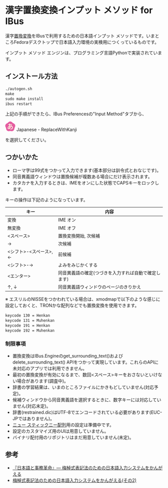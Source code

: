 # 漢字置換変換インプット メソッド for IBus

漢字[置換変換](https://github.com/esrille/replace-with-kanji-by-tutcode)をIBusで利用するための日本語インプット メソッドです。いまところFedoraデスクトップで日本語入力環境の実検用につくっているものです。

インプット メソッド エンジンは、プログラミング言語Pythonで実装されています。

## インストール方法

    ./autogen.sh
    make
    sudo make install
    ibus restart

上記の手順ができたら、IBus Preferencesの"Input Method"タブから、

![アイコン](icons/ibus-replace-with-kanji.png) Japanese - ReplaceWithKanji

を選択してください。

## つかいかた

* ローマ字は99式をつかって入力できます(基本部分は訓令式とおなじです)。
* 同音異義語ウィンドウは置換候補が複数ある場合にだけ表示されます。
* カタカナを入力するときは、IMEをオンにした状態でCAPSキーをロックします。

キーの操作は下記のようになっています。

キー | 内容
------------ | -------------
変換 | IME オン
無変換 | IME オフ
<スペース> | 置換変換開始, 次候補
→ | 次候補
<シフト>-<スペース>, ← | 前候補
<シフト>-→ | よみをみじかくする
<エンター> | 同音異義語の確定(つづきを入力すれば自動で確定します)
↑, ↓ | 同音異義語ウィンドウのページのきりかえ

※ エスリルのNISSEをつかわれている場合は、xmodmapで以下のような感じに設定しておくと、TRONかな配列などでも置換変換を使用できます。

    keycode 130 = Henkan
    keycode 131 = Muhenkan
    keycode 191 = Henkan
    keycode 192 = Muhenkan

### 制限事項

* 置換変換はIBus.Engineのget_surrounding_text()およびdelete_surrounding_text() APIをつかって実現しています。これらのAPIに未対応のアプリでは利用できません。
* 最初の置換変換が有効になるまで、数回<スペース>キーをおさないといけない場合があります(調査中)。
* 辞書の学習結果は、いまのところファイルにかきもどしていません(対応予定)。
* 候補ウィンドウから同音異義語を選択するときに、数字キーには対応していません(対応未定)。
* 辞書(restrained.dic)はUTF-8でエンコードされている必要があります(EUC-JPではありません)。
* [ニュー スティックニー配列](https://github.com/esrille/new-stickney)用の設定は準備中です。
* 設定のカスタマイズ用のUIは用意していません。
* バイナリ配付用のリポジトリはまだ用意していません(未定)。

## 参考

* [『日本語と事務革命』— 梅棹式表記法のための日本語入力システムをかんがえる](http://shiki.esrille.com/2017/04/blog-post.html)
* [梅棹式表記法のための日本語入力システムをかんがえる(その2)](http://shiki.esrille.com/2017/04/2.html)

